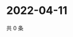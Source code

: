 # 2022-04-11

共 0 条

<!-- BEGIN WEIBO -->
<!-- 最后更新时间 Mon Apr 11 2022 02:14:57 GMT+0800 (China Standard Time) -->

<!-- END WEIBO -->
